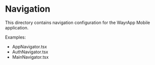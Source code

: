 # Navigation

This directory contains navigation configuration for the WayrApp Mobile application.

Examples:
- AppNavigator.tsx
- AuthNavigator.tsx
- MainNavigator.tsx